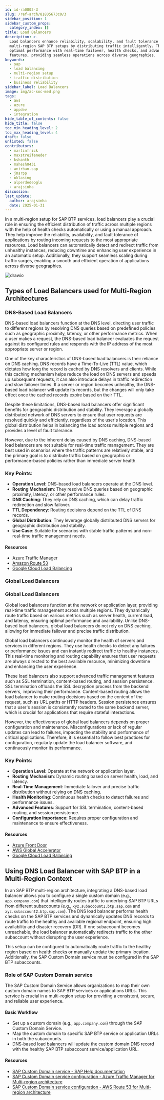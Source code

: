 ```yaml
---
id: id-ra0002-3
slug: /ref-arch/81805673c0/3
sidebar_position: 1
sidebar_custom_props:
  category_index: []
title: Load Balancers
description: >-
  Load balancers enhance reliability, scalability, and fault tolerance in
  multi-region SAP BTP setups by distributing traffic intelligently. They ensure
  optimal performance with real-time failover, health checks, and advanced
  features, providing seamless operations across diverse geographies.
keywords:
  - sap
  - load balancing
  - multi-region setup
  - traffic distribution
  - business reliability
sidebar_label: Load Balancers
image: img/ac-soc-med.png
tags:
  - aws
  - azure
  - appdev
  - integration
hide_table_of_contents: false
hide_title: false
toc_min_heading_level: 2
toc_max_heading_level: 4
draft: false
unlisted: false
contributors:
  - martinfrick
  - maxstreifeneder
  - kshanth
  - mahesh0431
  - anirban-sap
  - jmsrpp
  - uklasing
  - alperdedeoglu
  - arajsinha
discussion: 
last_update:
  author: arajsinha
  date: 2025-01-31
---
```


In a multi-region setup for SAP BTP services, load balancers play a crucial role in ensuring the efficient distribution of traffic across multiple regions with the help of health checks automatically or using a manual approach. They help improve the reliability, availability, and fault tolerance of applications by routing incoming requests to the most appropriate resources. Load balancers can automatically detect and redirect traffic from unhealthy instances, reducing downtime and enhancing user experience in an automatic setup. Additionally, they support seamless scaling during traffic surges, enabling a smooth and efficient operation of applications across diverse geographies.

![drawio](drawio/loadbalancer.drawio)


## Types of Load Balancers used for Multi-Region Architectures

### DNS-Based Load Balancers

DNS-based load balancers function at the DNS level, directing user traffic to different regions by resolving DNS queries based on predefined policies such as geographic proximity, latency, or other performance metrics. When a user makes a request, the DNS-based load balancer evaluates the request against its configured rules and responds with the IP address of the most appropriate server or region.

One of the key characteristics of DNS-based load balancers is their reliance on DNS caching. DNS records have a Time-To-Live (TTL) value, which dictates how long the record is cached by DNS resolvers and clients. While this caching mechanism helps reduce the load on DNS servers and speeds up subsequent requests, it can also introduce delays in traffic redirection and slow failover times. If a server or region becomes unhealthy, the DNS-based load balancer will update its records, but the changes will only take effect once the cached records expire based on their TTL.

Despite these limitations, DNS-based load balancers offer significant benefits for geographic distribution and stability. They leverage a globally distributed network of DNS servers to ensure that user requests are resolved quickly and efficiently, regardless of the user's location. This global distribution helps in balancing the load across multiple regions and provides a level of fault tolerance.

However, due to the inherent delay caused by DNS caching, DNS-based load balancers are not suitable for real-time traffic management. They are best used in scenarios where the traffic patterns are relatively stable, and the primary goal is to distribute traffic based on geographic or performance-based policies rather than immediate server health.

### Key Points:

- **Operation Level**: DNS-based load balancers operate at the DNS level.
- **Routing Mechanism**: They resolve DNS queries based on geographic proximity, latency, or other performance rules.
- **DNS Caching**: They rely on DNS caching, which can delay traffic redirection and slow failover.
- **TTL Dependency**: Routing decisions depend on the TTL of DNS records.
- **Global Distribution**: They leverage globally distributed DNS servers for geographic distribution and stability.
- **Use Case**: Suitable for scenarios with stable traffic patterns and non-real-time traffic management needs.

#### Resources

- [Azure Traffic Manager](https://learn.microsoft.com/en-us/azure/traffic-manager/traffic-manager-overview)
- [Amazon Route 53](https://aws.amazon.com/route53/)
- [Google Cloud Load Balancing](https://cloud.google.com/load-balancing)



### Global Load Balancers

### Global Load Balancers

Global load balancers function at the network or application layer, providing real-time traffic management across multiple regions. They dynamically route traffic based on various metrics such as server health, current load, and latency, ensuring optimal performance and availability. Unlike DNS-based load balancers, global load balancers do not rely on DNS caching, allowing for immediate failover and precise traffic distribution.

Global load balancers continuously monitor the health of servers and services in different regions. They use health checks to detect any failures or performance issues and can instantly redirect traffic to healthy instances. This real-time monitoring and routing capability ensures that user requests are always directed to the best available resource, minimizing downtime and enhancing the user experience.

These load balancers also support advanced traffic management features such as SSL termination, content-based routing, and session persistence. SSL termination offloads the SSL decryption process from the backend servers, improving their performance. Content-based routing allows the load balancer to make routing decisions based on the content of the request, such as URL paths or HTTP headers. Session persistence ensures that a user's session is consistently routed to the same backend server, which is crucial for applications that require stateful interactions.

However, the effectiveness of global load balancers depends on proper configuration and maintenance. Misconfigurations or lack of regular updates can lead to failures, impacting the stability and performance of critical applications. Therefore, it is essential to follow best practices for configuration, regularly update the load balancer software, and continuously monitor its performance.

### Key Points:

- **Operation Level**: Operate at the network or application layer.
- **Routing Mechanism**: Dynamic routing based on server health, load, and latency.
- **Real-Time Management**: Immediate failover and precise traffic distribution without relying on DNS caching.
- **Health Monitoring**: Continuous health checks to detect failures and performance issues.
- **Advanced Features**: Support for SSL termination, content-based routing, and session persistence.
- **Configuration Importance**: Requires proper configuration and maintenance to ensure effectiveness.

#### Resources

- [Azure Front Door](https://learn.microsoft.com/en-us/azure/frontdoor/front-door-overview)
- [AWS Global Accelerator](https://aws.amazon.com/global-accelerator/)
- [Google Cloud Load Balancing](https://cloud.google.com/load-balancing)

## Using DNS Load Balancer with SAP BTP in a Multi-Region Context

In an SAP BTP multi-region architecture, integrating a DNS-based load balancer allows you to configure a single custom domain (e.g., `app.company.com`) that intelligently routes traffic to underlying SAP BTP URLs from different subaccounts (e.g., `xyz.subaccount1.btp.sap.com` and `xyz.subaccount2.btp.sap.com`). The DNS load balancer performs health checks on the SAP BTP services and dynamically updates DNS records to route traffic to the healthy and available regional endpoint, ensuring high availability and disaster recovery (DR). If one subaccount becomes unreachable, the load balancer automatically redirects traffic to the other subaccount without disrupting the user experience.

This setup can be configured to automatically route traffic to the healthy region based on health checks or manually update the primary location. Additionally, the SAP Custom Domain service must be configured in the SAP BTP subaccounts.

### Role of SAP Custom Domain service

The SAP Custom Domain Service allows organizations to map their own custom domain names to SAP BTP services or applications URLs. This service is crucial in a multi-region setup for providing a consistent, secure, and reliable user experience.

#### Basic Workflow

- Set up a custom domain (e.g., `app.company.com`) through the SAP Custom Domain Service.
- Map the custom domain to specific SAP BTP service or application URLs in both the subaccounts.
- DNS-based load balancers will update the custom domain DNS record with the healthy SAP BTP subaccount service/application URL.

#### Resources

- [SAP Custom Domain service - SAP Help documentation](https://help.sap.com/docs/custom-domain/custom-domain-manager/what-is-custom-domain)
- [SAP Custom Domain service configuration - Azure Traffic Manager for Multi-region architecture](https://github.com/SAP-samples/btp-services-intelligent-routing/tree/ci_azure/03-MapCustomDomainRoutes)
- [SAP Custom Domain service configuration - AWS Route 53 for Multi-region architecture](https://github.com/SAP-samples/btp-services-intelligent-routing/tree/launchpad_aws/04-Map%20Custom%20Domain%20Routes)